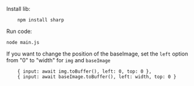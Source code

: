 Install lib:
```
    npm install sharp
```

Run code:
```
node main.js
```

If you want to change the position of the baseImage, set the `left` option from "0" to "width" for `img` and `baseImage`

```
    { input: await img.toBuffer(), left: 0, top: 0 },
    { input: await baseImage.toBuffer(), left: width, top: 0 }
```